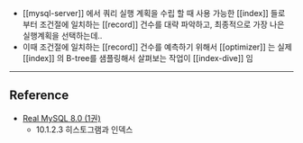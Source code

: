 - [[mysql-server]] 에서 쿼리 실행 계획을 수립 할 때 사용 가능한 [[index]] 들로 부터 조건절에 일치하는 [[record]] 건수를 대략 파악하고, 최종적으로 가장 나은 실행계획을 선택하는데.. 
- 이때 조건절에 일치하는 [[record]] 건수를 예측하기 위해서 [[optimizer]] 는 실제 [[index]] 의 B-tree를 샘플링해서 살펴보는 작업이 [[index-dive]] 임

---
## Reference
 -  [Real MySQL 8.0 (1권)](https://product.kyobobook.co.kr/detail/S000001766482)
	- 10.1.2.3 히스토그램과 인덱스